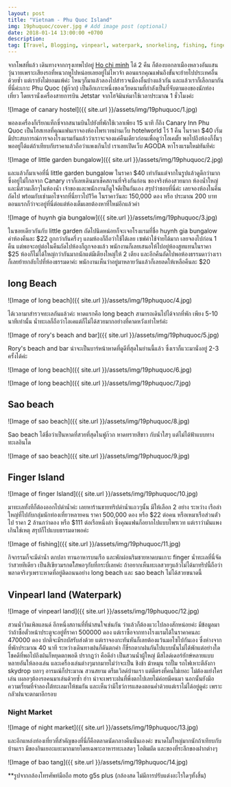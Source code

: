 ```yaml
---
layout: post
title: "Vietnam - Phu Quoc Island"
img: 19phuquoc/cover.jpg # Add image post (optional)
date: 2018-01-14 13:00:00 +0700
description:
tag: [Travel, Blogging, vinpearl, waterpark, snorkeling, fishing, fingerisland, longbeach, saobeach, phu quoc, island, beach, Vietnam, ฟูก๊วก, เวียดนาม]
---
```


จากโพสที่แล้ว เดินทางจากกรุงเทพไปอยู่ <a href="/Hochiminh/" target="_ blank">Ho chi minh</a>  ได้ 2 คืน ก็ต้องบอกลาเมืองหลวงอันแสนวุ่นวายเพราะเสียงรถที่หนวกหูไปหน่อยเลยอยู่ไม่ไหวจ้า ตอนแรกคุณแฟนถึงขั้นจะย้ายไปประเทศอื่นด้วยซ้ำ แต่เรายังไม่ยอมแพ้ค่ะ ไหนๆก็มาแล้วลองไปสำรวจเมืองอื่นบ้างแล้วกัน และแล้วเราก็เลือกมากันที่นี่ค่ะเกาะ Phu Quoc (ฟูก๊วก) เป็นอีกเกาะหนึ่งของเวียดนามที่กำลังเป็นที่จับตามองของนักท่องเที่ยว โดยเรานั่งเครื่องสายการบิน Jetstar จากโฮจิมินห์มาใช้เวลาประมาณ 1 ชั่วโมงค่ะ  

![Image of canary hostel]({{ site.url }}/assets/img/19phuquoc/1.jpg)

พอลงเครื่องก็เรียกแท็กซี่จากสนามบินไปยังที่พักใช้เวลาเพียง 15 นาที ก็ถึง Canary Inn Phu Quoc เป็นโฮสเทลที่คุณแฟนเราจองห้องไพรเวทผ่านเว็บ hotelworld ไว้ 1 คืน ในราคา $40 เริ่มมีประสบการณ์การจองโรงแรมกันแล้วว่าเราจะจองแค่คืนเดียวก่อนเพื่อดูว่าโอเคมั้ย พอไปถึงห้องก็งั้นๆพออยู่ได้แต่ถ้าเทียบกับราคาแล้วถือว่าแพงเกินไป เราเลยเปิดเว็บ AGODA หาโรงแรมใหม่ทันทีค่ะ

![Image of little garden bungalow]({{ site.url }}/assets/img/19phuquoc/2.jpg)

และแล้วก็มาเจอที่นี่ little garden bungalow ในราคา $40 เท่ากันแต่จากในรูปแล้วดูดีกว่ามาก ซึ่งอยู่ไม่ไกลจาก Canary เราก็เลยเดินมาเช็คสถานที่จริงกันก่อน ของจริงห้องสวยมาก ห้องน้ำใหญ่และมีสวนเล็กๆในห้องน้ำ เจ้าของและพนักงานก็ดูใจดีเป็นกันเอง  สรุปว่าชอบที่นี่ค่ะ เลยจองห้องในคืนถัดไป พร้อมกับเช่ามอไซจากที่นี่ยาวไป1วีค ในราคาวันละ 150,000 ดอง หรือ ประมาณ 200 บาท ตอนแรกก็ว่าจะอยู่ที่นี่ต่อแต่ห้องเต็มเลยต้องหาที่ใหม่อีกแล้วค่า

![Image of huynh gia bungalow]({{ site.url }}/assets/img/19phuquoc/3.jpg)

ในซอยเดียวกันกับ little garden ถัดไปนิดหน่อยก็จะเจอโรงแรมที่ชื่อ huynh gia bungalow ค่าห้องคืนละ $22 ถูกกว่ากันครึ่งๆ แถมห้องก็ถือว่าใช้ได้เลย เซฟค่าใช้จ่ายได้มาก เลยจองไปก่อน 1 คืน แต่พอจะอยู่ต่อในคืนถัดไปห้องก็ถูกจองแล้ว พนักงานก็เลยเสนอให้ไปอยู่ห้องสูทแทนในราคา $25 ห้องก็ไม่ได้ใหญ่กว่ากันมากนักแต่มีเตียงใหญ่ให้ 2 เตียง และอีกคืนถัดไปพอห้องธรรมดาว่างเราก็เลยย้ายกลับไปที่ห้องธรรมดาค่ะ พนักงานเห็นว่าอยู่มาหลายวันแล้วก็เลยลดให้เหลือคืนละ $20  


## long Beach

![Image of long beach]({{ site.url }}/assets/img/19phuquoc/4.jpg)

ได้เวลามาสำรวจทะเลกันแล้วค่ะ หาดแรกคือ long beach สามารถเดินไปได้จากที่พัก เพียง 5-10 นาทีเท่านั้น น้ำทะเลก็ถือว่าโอเคแต่ก็ไม่ได้สวยมากอย่างที่คาดหวังเท่าไหร่ค่ะ

![Image of rory's beach and bar]({{ site.url }}/assets/img/19phuquoc/5.jpg)

Rory's beach and bar น่าจะเป็นบาร์หน้าหาดที่ดูดีที่สุดในย่านนี้แล้ว ซึ่งเราก็แวะมานั่งอยู่ 2-3 ครั้งได้ค่ะ

![Image of long beach]({{ site.url }}/assets/img/19phuquoc/6.jpg)

![Image of long beach]({{ site.url }}/assets/img/19phuquoc/7.jpg)  


## Sao beach
![Image of sao beach]({{ site.url }}/assets/img/19phuquoc/8.jpg)

Sao beach ได้ชื่อว่าเป็นหาดที่สวยที่สุดในฟูก๊วก หาดทรายสีขาว กับน้ำใสๆ แต่ไม่ได้ฟ้าแบบทางทะเลอินโด

![Image of sao beach]({{ site.url }}/assets/img/19phuquoc/9.jpg)  


## Finger Island
![Image of finger Island]({{ site.url }}/assets/img/19phuquoc/10.jpg)

มาทะเลทั้งทีก็ต้องออกไปดำน้ำค่ะ เลยหาร้านขายทริปดำน้ำแถวๆนั้น มีให้เลือก 2 อย่าง ระหว่าง เรือลำใหญ่ที่ไปกับกลุ่มนักท่องเที่ยวหลายคน ราคา 500,000 ดอง หรือ $22 ต่อคน หรือเหมาเรือส่วนตัวไป ราคา 2 ล้านกว่าดอง หรือ $111 ต่อเรือหนึ่งลำ ซึ่งคุณแฟนก็อยากไปแบบไพรเวท แต่เราว่ามันแพงเกินใช่เหตุ สรุปก็ไปแบบธรรมดาพอค่ะ

![Image of fishing]({{ site.url }}/assets/img/19phuquoc/11.jpg)

กิจกรรมก็จะมีดำน้ำ ตกปลา ทานอาหารบนเรือ และพักผ่อนริมชายหาดบนเกาะ finger น้ำทะเลที่นี่จัดว่าสวยทีเดียว เป็นสีเขียวมรกตใ่สพอๆกับที่กระบี่เลยค่ะ ถ้าอยากเห็นทะเลสวยๆแล้วไม่ได้มาทริปนี้ถือว่าพลาดจริงๆเพราะหาดที่อยู่ติดถนนอย่าง long beach และ sao beach ไม่ได้สวยขนาดนี้


## Vinpearl land (Waterpark)
![Image of vinpearl land]({{ site.url }}/assets/img/19phuquoc/12.jpg)

สวนน้ำวินเพิลแลนด์ อีกหนึ่งสถานที่ที่น่าสนใจเช่นกัน ว่าแล้วก็ต้องแวะไปลองสักหน่อยค่ะ มีข้อมูลมาว่าถ้าซื้อตั๋วหน้าประตูจะอยู่ที่ราคา 500000 ดอง แต่เราซื้อจากทางโรงแรมได้ในราคาคนละ 470000 ดอง ปกติจะมีรถบัสรับส่งด้วย แต่เราจองกะทันหันก็เลยต้องแว้นมอไซไปกันเอง ซึ่งห่างจากที่พักประมาณ 40 นาที ระหว่างเดินทางฝนก็ดันตกค่า ก็ขี่รถตากฝนกันไปแบบนั้นไม่ได้พักแต่อย่างใด โชคดีที่พอไปถึงฝนก็หยุดตกพอดี ปรากฏว่า คือดีอ่า เป็นสวนน้ำผู้ใหญ่ มีสไลด์เดอร์ยักษ์หลายแบบหลายอันให้ลองเล่น และเครื่องเล่นต่างๆมากมายไม่ว่าจะเป็น ชิงช้า ม้าหมุน รถปั๊ม รถไฟเหาะตีลังกา skydrop บลาๆ อารมณ์ก็ประมาณ สวนสยาม ดรีมเวิลด์บ้านเรา แต่ดีตรงที่คนไม่เยอะ ไม่ต้องแย่งใครเล่น เผลอๆต้องรอคนมาเล่นด้วยซ้ำ ฮ่าา น่าจะเพราะฝนที่พึ่งตกไปเลยไม่ค่อยมีคนมา นอกนั้นยังมีอความเรี่ยมที่จำลองใต้ทะเลมาให้ชมกัน และเห็นว่ามีโชว์การแสดงตอนค่ำด้วยแต่เราไม่ได้อยู่ดูค่ะ เพราะกลัวฝนจะตกมาอีกรอบ

### Night Market
![Image of night market]({{ site.url }}/assets/img/19phuquoc/13.jpg)

และอีกแหล่งท่องเที่ยวที่สำคัญของที่นี่ก็คือตลาดนัดกลางคืนนั่นเองค่ะ ขนาดไม่ใหญ่มากนักถ้าเทียบกับบ้านเรา มีของกินเยอะแยะมากมายโดยเฉพาะอาหารทะเลสดๆ ไอติมผัด และของที่ระลึกของฝากต่างๆ

![Image of bao tang]({{ site.url }}/assets/img/19phuquoc/14.jpg)



**รูปจากกล้องโทรศัพท์มือถือ moto g5s plus (กล้องสด ไม่มีการปรับแต่งอะไรใดๆทั้งสิ้น)
